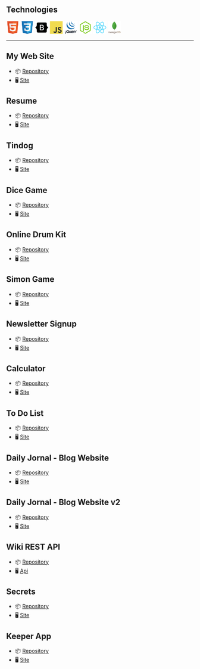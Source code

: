## Technologies

  <p align="left">
    <img src="https://raw.githubusercontent.com/devicons/devicon/d00d0969292a6569d45b06d3f350f463a0107b0d/icons/html5/html5-original.svg" alt="html5" width="35" height="35"/>
    <img src="https://raw.githubusercontent.com/devicons/devicon/d00d0969292a6569d45b06d3f350f463a0107b0d/icons/css3/css3-original.svg" alt="css3" width="35" height="35"/>
    <img src="https://raw.githubusercontent.com/devicons/devicon/d00d0969292a6569d45b06d3f350f463a0107b0d/icons/bootstrap/bootstrap-plain.svg" alt="bootstrap" width="35" height="35"/>
    <img src="https://raw.githubusercontent.com/devicons/devicon/d00d0969292a6569d45b06d3f350f463a0107b0d/icons/javascript/javascript-original.svg" alt="javascript" width="35" height="35"/>
    <img src="https://raw.githubusercontent.com/devicons/devicon/ac557d6ff33ff370a5db99f97aeab35ea5c67fbd/icons/jquery/jquery-original-wordmark.svg" alt="jquery" width="35" height="35"/>
    <img src="https://raw.githubusercontent.com/devicons/devicon/d00d0969292a6569d45b06d3f350f463a0107b0d/icons/nodejs/nodejs-original.svg" alt="nodejs" width="35" height="35">
    <img src="https://raw.githubusercontent.com/devicons/devicon/c5378d6c2510ffa0b3e4475af95618a8048d6cf1/icons/react/react-original.svg" alt="react" width="35" height="35"/>
    <img src="https://raw.githubusercontent.com/devicons/devicon/c5378d6c2510ffa0b3e4475af95618a8048d6cf1/icons/mongodb/mongodb-original-wordmark.svg" alt="mongo-db" width="35" height="35">
  </p>
<hr>

## My Web Site

- 📦 [Repository](https://github.com/davewdh/web-projects/tree/main/my-site)
- 🖥 [Site](https://daohu-wang.netlify.app/)

## Resume

- 📦 [Repository](https://github.com/davewdh/web-projects/tree/main/resume)
- 🖥 [Site](https://daohu-resume.netlify.app/)

## Tindog

- 📦 [Repository](https://github.com/davewdh/web-projects/tree/main/tindog)
- 🖥 [Site](https://tin-dog2022.netlify.app/)

## Dice Game

- 📦 [Repository](https://github.com/davewdh/web-projects/tree/main/dicee-game)
- 🖥 [Site](https://online-dicee-game.netlify.app/)

## Online Drum Kit

- 📦 [Repository](https://github.com/davewdh/web-projects/tree/main/drum-kit)
- 🖥 [Site](https://online-drumkit.netlify.app/)

## Simon Game

- 📦 [Repository](https://github.com/davewdh/web-projects/tree/main/simon-game)
- 🖥 [Site](https://simon-gamee.netlify.app/)

## Newsletter Signup

- 📦 [Repository](https://github.com/davewdh/web-projects/tree/main/newsletter-signup)
- 🖥 [Site](https://radiant-meadow-90727.herokuapp.com/)

## Calculator

- 📦 [Repository](https://github.com/davewdh/web-projects/tree/main/calculator)
- 🖥 [Site]()

## To Do List

- 📦 [Repository]()
- 🖥 [Site]()

## Daily Jornal - Blog Website

- 📦 [Repository]()
- 🖥 [Site]()

## Daily Jornal - Blog Website v2

- 📦 [Repository]()
- 🖥 [Site]()

## Wiki REST API

- 📦 [Repository]()
- 🖥 [Api]()

## Secrets

- 📦 [Repository]()
- 🖥 [Site]()

## Keeper App 

- 📦 [Repository]()
- 🖥 [Site]()
